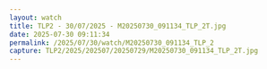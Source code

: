 ```yaml
---
layout: watch
title: TLP2 - 30/07/2025 - M20250730_091134_TLP_2T.jpg
date: 2025-07-30 09:11:34
permalink: /2025/07/30/watch/M20250730_091134_TLP_2
capture: TLP2/2025/202507/20250729/M20250730_091134_TLP_2T.jpg
---
```


